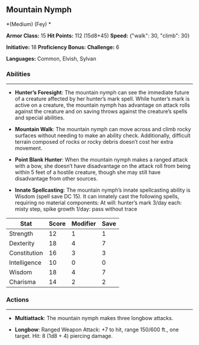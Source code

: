 ## Mountain Nymph
*(Medium) (Fey) *

**Armor Class:** 15
**Hit Points:** 112 (15d8+45)
**Speed:** {"walk": 30, "climb": 30}

**Initiative:** 18
**Proficiency Bonus:**
**Challenge:** 6

**Languages:** Common, Elvish, Sylvan

### Abilities
 --- 
- **Hunter’s Foresight**: The mountain nymph can see the immediate future of a creature affected by her hunter’s mark spell. While hunter’s mark is active on a creature, the mountain nymph has advantage on attack rolls against the creature and on saving throws against the creature’s spells and special abilities.

- **Mountain Walk**: The mountain nymph can move across and climb rocky surfaces without needing to make an ability check. Additionally, difficult terrain composed of rocks or rocky debris doesn’t cost her extra movement.

- **Point Blank Hunter**: When the mountain nymph makes a ranged attack with a bow, she doesn’t have disadvantage on the attack roll from being within 5 feet of a hostile creature, though she may still have disadvantage from other sources.

- **Innate Spellcasting**: The mountain nymph’s innate spellcasting ability is Wisdom (spell save DC 15). It can innately cast the following spells, requiring no material components:
At will: hunter’s mark
3/day each: misty step, spike growth
1/day: pass without trace



| Stat | Score | Modifier | Save |
| ---- | ---- | ---- | ---- |
| Strength | 12 | 1 | 1 |
| Dexterity | 18 | 4 | 7 |
| Constitution | 16 | 3 | 3 |
| Intelligence | 10 | 0 | 0 |
| Wisdom | 18 | 4 | 7 |
| Charisma | 14 | 2 | 2 |

### Actions
 --- 
- **Multiattack**: The mountain nymph makes three longbow attacks.

- **Longbow**: Ranged Weapon Attack: +7 to hit, range 150/600 ft., one target. Hit: 8 (1d8 + 4) piercing damage.

